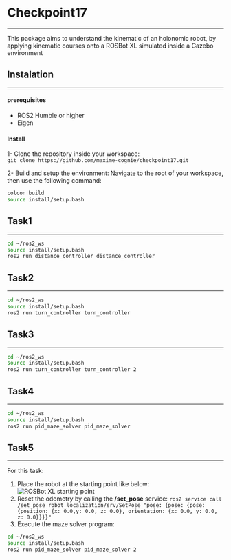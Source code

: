 # Checkpoint17
---

This package aims to understand the kinematic of an holonomic robot,
by applying kinematic courses onto a ROSBot XL simulated inside a Gazebo environment

## Instalation
---

#### prerequisites

 - ROS2 Humble or higher
 - Eigen 

#### Install

 1- Clone the repository inside your workspace:  
`git clone https://github.com/maxime-cognie/checkpoint17.git`  

 2- Build and setup the environment:
Navigate to the root of your workspace, then use the following command:  
```bash
colcon build
source install/setup.bash
```

## Task1    
---

```bash
cd ~/ros2_ws
source install/setup.bash
ros2 run distance_controller distance_controller
``` 

## Task2       
---

```bash
cd ~/ros2_ws
source install/setup.bash
ros2 run turn_controller turn_controller
```

## Task3       
---

```bash
cd ~/ros2_ws
source install/setup.bash
ros2 run turn_controller turn_controller 2
```

## Task4         
---

```bash
cd ~/ros2_ws
source install/setup.bash
ros2 run pid_maze_solver pid_maze_solver
```

## Task5         
---

For this task:  
1. Place the robot at the starting point like below:    
![ROSBot XL starting point](https://github.com/maxime-cognie/checkpoint17/blob/main/ROSBot_XL_start.png?raw=true)   
2. Reset the odometry by calling the **/set_pose** service: 
`ros2 service call /set_pose robot_localization/srv/SetPose "pose: {pose: {pose: {position: {x: 0.0,y: 0.0, z: 0.0}, orientation: {x: 0.0, y: 0.0, z: 0.0}}}}"` 
3. Execute the maze solver program: 
```bash
cd ~/ros2_ws
source install/setup.bash
ros2 run pid_maze_solver pid_maze_solver 2
```